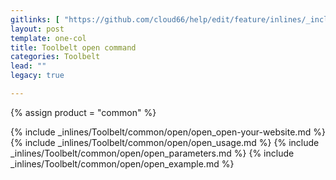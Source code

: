 ```yaml
---
gitlinks: [ "https://github.com/cloud66/help/edit/feature/inlines/_includes/_inlines/Toolbelt/common/open/open_open-your-website.md", "https://github.com/cloud66/help/edit/feature/inlines/_includes/_inlines/Toolbelt/common/open/open_usage.md", "https://github.com/cloud66/help/edit/feature/inlines/_includes/_inlines/Toolbelt/common/open/open_parameters.md", "https://github.com/cloud66/help/edit/feature/inlines/_includes/_inlines/Toolbelt/common/open/open_example.md" ]
layout: post
template: one-col
title: Toolbelt open command
categories: Toolbelt
lead: ""
legacy: true

---
```

{% assign product = "common" %}

{% include _inlines/Toolbelt/common/open/open_open-your-website.md %}
{% include _inlines/Toolbelt/common/open/open_usage.md %}
{% include _inlines/Toolbelt/common/open/open_parameters.md %}
{% include _inlines/Toolbelt/common/open/open_example.md %}
